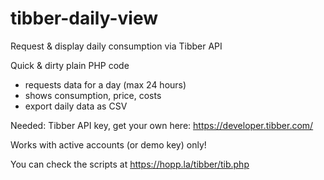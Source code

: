 # tibber-daily-view
Request &amp; display daily consumption via Tibber API

Quick & dirty plain PHP code
- requests data for a day (max 24 hours)
- shows consumption, price, costs
- export daily data as CSV

Needed: Tibber API key, get your own here: https://developer.tibber.com/

Works with active accounts (or demo key) only!

You can check the scripts at https://hopp.la/tibber/tib.php
